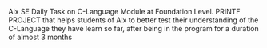 Alx SE Daily Task on C-Language Module at Foundation Level. PRINTF PROJECT that helps students of Alx to better test their understanding of the C-Language they have learn so far, after being in the program for a duration of almost 3 months

